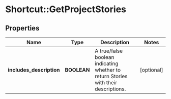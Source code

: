 # Shortcut::GetProjectStories

## Properties
Name | Type | Description | Notes
------------ | ------------- | ------------- | -------------
**includes_description** | **BOOLEAN** | A true/false boolean indicating whether to return Stories with their descriptions. | [optional] 

